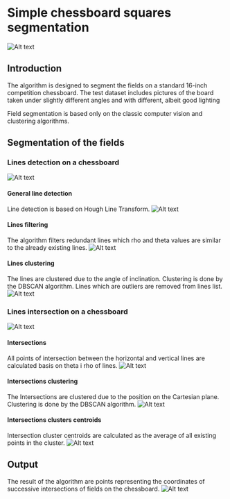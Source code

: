 
# Simple chessboard squares segmentation
![Alt text](resources/readme/all.gif?raw=true "hough_line_transform")


## Introduction
The algorithm is designed to segment the fields on a standard 16-inch competition chessboard. 
The test dataset includes pictures of the board taken under slightly different angles and with different, albeit good lighting

Field segmentation is based only on the classic computer vision and clustering algorithms.


## Segmentation of the fields

### Lines detection on a chessboard
![Alt text](resources/readme/lines.gif?raw=true "hough_line_transform")
#### General line detection
Line detection is based on Hough Line Transform.
![Alt text](resources/readme/hough_line_transform.jpg?raw=true "hough_line_transform")
#### Lines filtering
The algorithm filters redundant lines which rho and theta values ​​are similar to the already existing lines.
![Alt text](resources/readme/hough_line_transform_filtered.jpg?raw=true "hough_line_transform_filtered")
#### Lines clustering
The lines are clustered due to the angle of inclination. Clustering is done by the DBSCAN algorithm. Lines which are outliers are removed from lines list.
![Alt text](resources/readme/hough_line_transform_filtered_clustered.jpg?raw=true "hough_line_transform_filtered_clustered")

### Lines intersection on a chessboard
![Alt text](resources/readme/intersections.gif?raw=true "hough_line_transform")
#### Intersections
All points of intersection between the horizontal and vertical lines are calculated basis on theta i rho of lines.
![Alt text](resources/readme/intersections.jpg?raw=true "hough_line_transform_filtered_clustered")

#### Intersections clustering
The Intersections are clustered due to the position on the Cartesian plane. Clustering is done by the DBSCAN algorithm.
![Alt text](resources/readme/intersections_clusters.jpg?raw=true "hough_line_transform_filtered_clustered")

#### Intersections clusters centroids
Intersection cluster centroids are calculated as the average of all existing points in the cluster.
![Alt text](resources/readme/intersections_centroids.jpg?raw=true "hough_line_transform_filtered_clustered")

## Output
The result of the algorithm are points representing the coordinates of successive intersections of fields on the chessboard.
![Alt text](resources/readme/fields.jpg?raw=true "hough_line_transform_filtered_clustered")

